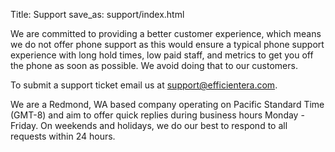 Title: Support
save_as: support/index.html

We are committed to providing a better customer experience, which means we do not offer phone support as this would ensure a typical phone support experience with long hold times, low paid staff, and metrics to get you off the phone as soon as possible. We avoid doing that to our customers.

To submit a support ticket email us at [support@efficientera.com](mailto:support@efficientera.com).

We are a Redmond, WA based company operating on Pacific Standard Time (GMT-8) and aim to offer quick replies during business hours Monday - Friday.  On weekends and holidays, we do our best to respond to all requests within 24 hours. 

